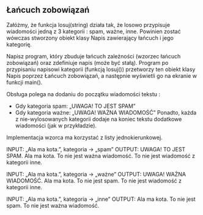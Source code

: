 ## Łańcuch zobowiązań

Załóżmy, że funkcja losuj(string) działa tak, że losowo przypisuje  wiadomości jedną z 3 kategorii : spam, ważne, inne. Powinien zostać wówczas stworzony obiekt klasy Napis zawierający łańcuch i jego kategorię.

Napisz program, który zbuduje łańcuch zależności (wzorzec łańcuch zobowiązań) oraz zdefiniuje napis (może być stałą). Program po przypisaniu napisowi kategorii (funkcją losuj()) przetworzy ten obiekt klasy Napis poprzez Łańcuch zobowiązań, a następnie wyświetli go na ekranie w funkcji main().

Obsługa polega na dodaniu do początku wiadomości tekstu :
- Gdy kategoria spam: „UWAGA! TO JEST SPAM”
- Gdy kategoria ważne: „UWAGA! WAŻNA WIADOMOŚĆ”
Ponadto, każda z nie-wylosowanych kategorii dodaje na koniec tekstu dodatkowe wiadomości (jak w przykładzie).

Implementacja wzorca ma korzystać z listy jednokierunkowej.

 
INPUT: „Ala ma kota.”, kategoria -> „spam”
OUTPUT: UWAGA! TO JEST SPAM. Ala ma kota. To nie jest ważna wiadomość. To nie jest wiadomość z kategorii inne.

INPUT: „Ala ma kota.”, kategoria -> „ważne”
OUTPUT: UWAGA! WAŻNA WIADOMOŚĆ. Ala ma kota. To nie jest spam. To nie jest wiadomość z kategorii inne.
 
INPUT: „Ala ma kota.”, kategoria -> „inne”
OUTPUT: Ala ma kota. To nie jest spam. To nie jest ważna wiadomość.